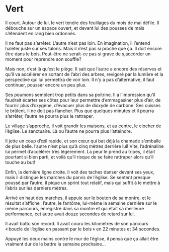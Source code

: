 <!-- SPDX-License-Identifier: CC-BY-SA-4.0 -->
# Vert

Il court. Autour de lui, le vert tendre des feuillages du mois de mai défile.
Il débouche sur un espace ouvert, et devant lui des pousses de maïs s’étendent en rang bien ordonnés.

Il ne faut pas s’arrêter. L’autre n’est pas loin. En imagination, il l’entend haleter juste sur ses talons.
Mais il n’est pas si proche que ça. Il doit encore être dans le bois. Peut-être ne serait-ce pas si grave de s,accorder un moment pour reprendre son souffle? 

Mais non, c’est là qu’est le piège. Il sait que l’autre a encore des réserves et qu’il va accélérer en sortant de l’abri des arbres, revigoré par la lumière et la perspective qui lui permettra de voir loin.
Il n’y a pas d’alternative, il faut continuer, pousser encore un peu plus.

Ses poumons semblent trop petits dans sa poitrine. Il a l’impression qu’il faudrait écarter ses côtes pour leur permettre d’emmagasiner plus d’air, de fournir plus d’oxygène, d’évacuer plus de dioxyde de carbone. Ses cuisses le brûlent. Il ne doit pas flancher. Plus que quelques minutes et il pourra s’arrêter, l’autre ne pourra plus le rattraper.

Le village s’approche, il voit grandir les maisons, et au centre, le clocher de l’église. Le sanctuaire. Là ou l’autre ne pourra plus l’atteindre.

Il jette un coup d’œil rapide, et son cœur qui bat déjà la chamade s’emballe de plus belle. l’autre n’est plus qu’à cinq mètres derrière lui! Vite, l’adrénaline lui permet d’accélérer très légèrement. La peur le prend au tripes, il était pourtant si bien parti, et voilà qu’il risque de se faire rattraper alors qu’il touche au but!

Enfin, la dernière ligne droite. Il voit des taches danser devant ses yeux, mais il distingue les marches du parvis de l’église. Se sentent presque poussé par l’autre, il pique un sprint tout relatif, mais qui suffit à le mettre à l’abris sur les derniers mètres.

Arrivé en haut des marches, il appuie sur le bouton de sa montre, et le résultat s’affiche : l’autre, le fantôme, lui-même la semaine dernière sur le même parcours, enregistré dans sa montre et qui était sa meilleure performance, cet autre avait douze secondes de retard sur lui.

Il avait battu son record. Il avait couru les kilomètres de son parcours « boucle de l’église en passant par le bois » en 22 minutes et 34 secondes.

Appuyé les deux mains contre le mur de l’église, il pensa que ça allait être vraiment dur de le battre la semaine prochaine…

